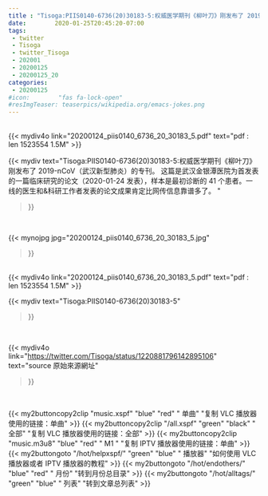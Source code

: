 ```yaml
---
title : "Tisoga:PIIS0140-6736(20)30183-5:权威医学期刊《柳叶刀》刚发布了 2019-nCoV（武汉新型肺炎）的专刊。 这篇是武汉金银潭医院为首发表的一篇临床研究的论文（2020-01-24 发表），样本是最初诊断的 41 个患者。一线的医生和&科研工作者发表的论文成果肯定比网传信息靠谱多了。 "
date:        2020-01-25T20:45:20-07:00
tags:
 - twitter
 - Tisoga
 - twitter_Tisoga
 - 202001
 - 20200125
 - 20200125_20
categories:
 - 20200125
#icon:        "fas fa-lock-open"
#resImgTeaser: teaserpics/wikipedia.org/emacs-jokes.png
---
```

<br>
{{< mydiv4o link="20200124_piis0140_6736_20_30183_5.pdf"
text="pdf : len 1523554    1.5M"
>}}
<br>

{{< mydiv text="Tisoga:PIIS0140-6736(20)30183-5:权威医学期刊《柳叶刀》刚发布了 2019-nCoV（武汉新型肺炎）的专刊。 这篇是武汉金银潭医院为首发表的一篇临床研究的论文（2020-01-24 发表），样本是最初诊断的 41 个患者。一线的医生和&科研工作者发表的论文成果肯定比网传信息靠谱多了。 "
>}}
<br>

{{< mynojpg jpg="20200124_piis0140_6736_20_30183_5.jpg"
>}}

<br>
{{< mydiv4o link="20200124_piis0140_6736_20_30183_5.pdf"
text="pdf : len 1523554    1.5M"
>}}


{{< mydiv text="Tisoga:PIIS0140-6736(20)30183-5"
>}}
<br>

{{< mydiv4o link="https://twitter.com/Tisoga/status/1220881796142895106"
text="source 原始來源網址"
>}}


<br>




{{< my2buttoncopy2clip "music.xspf"        "blue"   "red"    " 单曲"  "复制 VLC 播放器使用的链接：单曲" >}} {{< my2buttoncopy2clip "/all.xspf"         "green"  "black"  " 全部"  "复制 VLC 播放器使用的链接：全部" >}} {{< my2buttoncopy2clip "music.m3u8"        "blue"   "red"    " M1 "    "复制 IPTV 播放器使用的链接：单曲" >}} {{< my2buttongoto      "/hot/helpxspf/"    "green"  "blue"   " 播放器" "如何使用 VLC 播放器或者 IPTV 播放器的教程" >}} {{< my2buttongoto      "/hot/endothers/"   "blue"   "red"    " 月份"   "转到月份总目录" >}} {{< my2buttongoto      "/hot/alltags/"     "green"  "blue"   " 列表"   "转到文章总列表" >}} 
